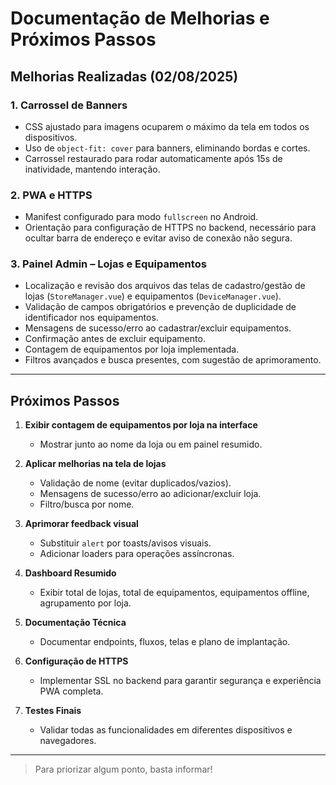 # Documentação de Melhorias e Próximos Passos

## Melhorias Realizadas (02/08/2025)

### 1. Carrossel de Banners
- CSS ajustado para imagens ocuparem o máximo da tela em todos os dispositivos.
- Uso de `object-fit: cover` para banners, eliminando bordas e cortes.
- Carrossel restaurado para rodar automaticamente após 15s de inatividade, mantendo interação.

### 2. PWA e HTTPS
- Manifest configurado para modo `fullscreen` no Android.
- Orientação para configuração de HTTPS no backend, necessário para ocultar barra de endereço e evitar aviso de conexão não segura.

### 3. Painel Admin – Lojas e Equipamentos
- Localização e revisão dos arquivos das telas de cadastro/gestão de lojas (`StoreManager.vue`) e equipamentos (`DeviceManager.vue`).
- Validação de campos obrigatórios e prevenção de duplicidade de identificador nos equipamentos.
- Mensagens de sucesso/erro ao cadastrar/excluir equipamentos.
- Confirmação antes de excluir equipamento.
- Contagem de equipamentos por loja implementada.
- Filtros avançados e busca presentes, com sugestão de aprimoramento.

---

## Próximos Passos

1. **Exibir contagem de equipamentos por loja na interface**
   - Mostrar junto ao nome da loja ou em painel resumido.

2. **Aplicar melhorias na tela de lojas**
   - Validação de nome (evitar duplicados/vazios).
   - Mensagens de sucesso/erro ao adicionar/excluir loja.
   - Filtro/busca por nome.

3. **Aprimorar feedback visual**
   - Substituir `alert` por toasts/avisos visuais.
   - Adicionar loaders para operações assíncronas.

4. **Dashboard Resumido**
   - Exibir total de lojas, total de equipamentos, equipamentos offline, agrupamento por loja.

5. **Documentação Técnica**
   - Documentar endpoints, fluxos, telas e plano de implantação.

6. **Configuração de HTTPS**
   - Implementar SSL no backend para garantir segurança e experiência PWA completa.

7. **Testes Finais**
   - Validar todas as funcionalidades em diferentes dispositivos e navegadores.

---

> Para priorizar algum ponto, basta informar!
